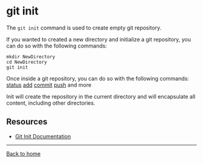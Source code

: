 # git init

The `git init` command is used to create empty git repository.

If you wanted to created a new directory and initialize a git repository, you can do so with the following commands:
```
mkdir NewDirectory
cd NewDirectory
git init
```

Once inside a git repository, you can do so with the following commands:
[status](./Status.md)
[add](./Add.md)
[commit](./Commit.md)
[push](./Push.md)
and more

Init will create the repository in the current directory and will encapsulate all content, including other directories.

## Resources

- [Git Init Documentation](https://git-scm.com/docs/git-init)

---

[Back to home](../README.md)
